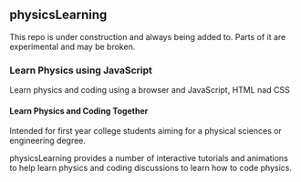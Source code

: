 ## physicsLearning

This repo is under construction and always being added to.  Parts of it are experimental and may be broken.

### Learn Physics using JavaScript

Learn physics and coding using a browser and JavaScript, HTML nad CSS

#### Learn Physics and Coding Together
Intended for first year college students aiming for a physical sciences or engineering
degree.

physicsLearning provides a number of interactive tutorials and animations to help learn physics
and coding discussions to learn how to code physics.